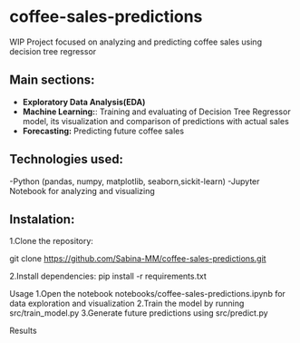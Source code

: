 # coffee-sales-predictions
WIP
Project focused on analyzing and predicting coffee sales using decision tree regressor

## Main sections:
- **Exploratory Data Analysis(EDA)**
- **Machine Learning:**: Training and evaluating of Decision Tree Regressor model, its visualization and comparison of predictions with actual sales
- **Forecasting:** Predicting future coffee sales

## Technologies used:
-Python (pandas, numpy, matplotlib, seaborn,sickit-learn)
-Jupyter Notebook for analyzing and visualizing


## Instalation:
1.Clone the repository:

git clone https://github.com/Sabina-MM/coffee-sales-predictions.git

2.Install dependencies:
pip install -r requirements.txt

Usage
1.Open the notebook notebooks/coffee-sales-predictions.ipynb for data exploration and visualization
2.Train the model by running src/train_model.py
3.Generate future predictions using src/predict.py


Results
